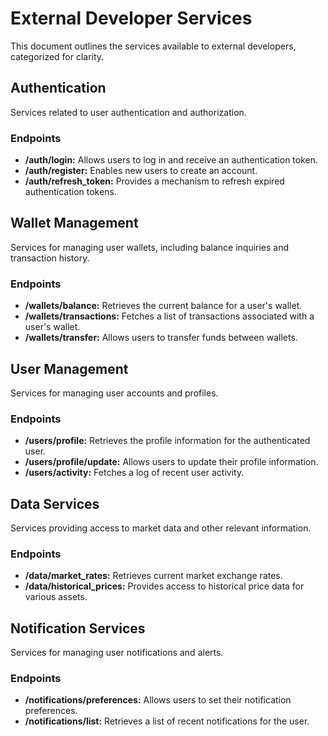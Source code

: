 # External Developer Services

This document outlines the services available to external developers, categorized for clarity.

## Authentication

Services related to user authentication and authorization.

### Endpoints

*   **/auth/login:** Allows users to log in and receive an authentication token.
*   **/auth/register:** Enables new users to create an account.
*   **/auth/refresh_token:** Provides a mechanism to refresh expired authentication tokens.

## Wallet Management

Services for managing user wallets, including balance inquiries and transaction history.

### Endpoints

*   **/wallets/balance:** Retrieves the current balance for a user's wallet.
*   **/wallets/transactions:** Fetches a list of transactions associated with a user's wallet.
*   **/wallets/transfer:** Allows users to transfer funds between wallets.

## User Management

Services for managing user accounts and profiles.

### Endpoints

*   **/users/profile:** Retrieves the profile information for the authenticated user.
*   **/users/profile/update:** Allows users to update their profile information.
*   **/users/activity:** Fetches a log of recent user activity.

## Data Services

Services providing access to market data and other relevant information.

### Endpoints

*   **/data/market_rates:** Retrieves current market exchange rates.
*   **/data/historical_prices:** Provides access to historical price data for various assets.

## Notification Services

Services for managing user notifications and alerts.

### Endpoints

*   **/notifications/preferences:** Allows users to set their notification preferences.
*   **/notifications/list:** Retrieves a list of recent notifications for the user.
